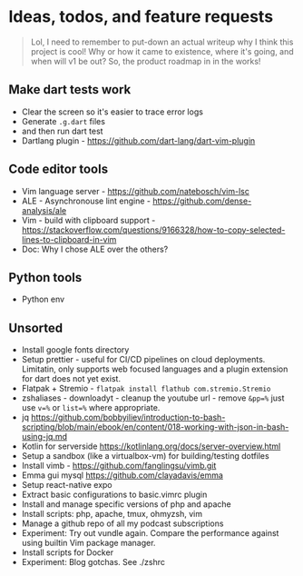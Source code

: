 # Ideas, todos, and feature requests

> Lol, I need to remember to put-down an actual writeup why I think this project is cool! 
Why or how it came to existence, where it's going, and when will v1 be out? So, the product roadmap in in the works!

## Make dart tests work

- Clear the screen so it's easier to trace error logs
- Generate `.g.dart` files
- and then run dart test
- Dartlang plugin - https://github.com/dart-lang/dart-vim-plugin 

## Code editor tools

- Vim language server - https://github.com/natebosch/vim-lsc
- ALE - Asynchronouse lint engine - https://github.com/dense-analysis/ale 
- Vim - build with clipboard support - https://stackoverflow.com/questions/9166328/how-to-copy-selected-lines-to-clipboard-in-vim
- Doc: Why I chose ALE over the others?

## Python tools

- Python env

## Unsorted

- Install google fonts directory
- Setup prettier - useful for CI/CD pipelines on cloud deployments. Limitatin, only supports web focused languages and a plugin extension for dart does not yet exist.
- Flatpak + Stremio - `flatpak install flathub com.stremio.Stremio`
- zshaliases - downloadyt - cleanup the youtube url - remove `&pp=%` just use `v=%` or `list=%` where appropriate.
- jq https://github.com/bobbyiliev/introduction-to-bash-scripting/blob/main/ebook/en/content/018-working-with-json-in-bash-using-jq.md
- Kotlin for serverside https://kotlinlang.org/docs/server-overview.html
- Setup a sandbox (like a virtualbox-vm) for building/testing dotfiles
- Install vimb - https://github.com/fanglingsu/vimb.git
- Emma gui mysql https://github.com/clayadavis/emma
- Setup react-native expo
- Extract basic configurations to basic.vimrc plugin
- Install and manage specific versions of php and apache
- Install scripts: php, apache, tmux, ohmyzsh, vim
- Manage a github repo of all my podcast subscriptions
- Experiment: Try out vundle again. Compare the performance against using builtin Vim package manager.
- Install scripts for Docker
- Experiment: Blog gotchas. See ./zshrc
